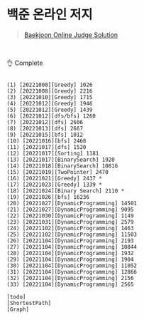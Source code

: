 # 백준 온라인 저지 
 
> [Baekjoon Online Judge Solution](https://www.acmicpc.net/user/wwan13)

<br/>

👌 Complete
<pre><code>
(1) [20221008][Greedy] 1026
(2) [20221008][Greedy] 2216
(3) [20221010][Greedy] 1715
(4) [20221012][Greedy] 1946
(5) [20221012][Greedy] 1439
(6) [20221012][dfs/bfs] 1260
(7) [20221012][dfs] 2606
(8) [20221013][dfs] 2667
(9) [20221015][bfs] 1012
(10) [20221016][bfs] 2468
(11) [20221017][dfs] 1520
(12) [20221017][Sorting] 1181
(13) [20221017][BinarySearch] 1920
(14) [20221018][BinarySearch] 10816
(15) [20221019][TwoPointer] 2470
(16) [20221021][Greedy] 2437 *
(17) [20221023][Greedy] 1339 *
(18) [20221024][Binary Search] 2110 *
(19) [20221026][bfs] 16236
(20) [20221027][DynamicProgramming] 14501
(21) [20221027][DynamicProgramming] 9095
(22) [20221030][DynamicProgramming] 1149
(23) [20221031][DynamicProgramming] 2579
(24) [20221102][DynamicProgramming] 1463
(25) [20221102][DynamicProgramming] 11503
(26) [20221104][DynamicProgramming] 2193
(27) [20221104][DynamicProgramming] 10844
(28) [20221104][DynamicProgramming] 1932
(29) [20221104][DynamicProgramming] 1904
(30) [20221104][DynamicProgramming] 11052
(31) [20221104][DynamicProgramming] 12866
(32) [20221104][DynamicProgramming] 2156
(33) [20221104][DynamicProgramming] 2565

[todo]
[ShortestPath]
[Graph]
</code><pre>
